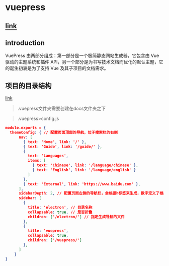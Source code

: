 # vuepress
[link](https://www.vuepress.cn/guide/#%E5%AE%83%E6%98%AF%E5%A6%82%E4%BD%95%E5%B7%A5%E4%BD%9C%E7%9A%84%EF%BC%9F)
---
## introduction
VuePress 由两部分组成：第一部分是一个极简静态网站生成器，它包含由 Vue 驱动的主题系统和插件 API，另一个部分是为书写技术文档而优化的默认主题，它的诞生初衷是为了支持 Vue 及其子项目的文档需求。

## 项目的目录结构
[link](https://www.vuepress.cn/guide/directory-structure.html#%E7%9B%AE%E5%BD%95%E7%BB%93%E6%9E%84)</br>
> .vuepress文件夹需要创建在docs文件夹之下

> .vuepress\>config.js</br>
```json
module.exports = {
  themeConfig: { // 配置页面顶部的导航，位于搜索栏的右侧
      nav: [
        { text: 'Home', link: '/' },
        { text: 'Guide', link: '/guide/' },
        {
          text: 'Languages',
          items: [
            { text: 'Chinese', link: '/language/chinese' },
            { text: 'English', link: '/language/english' }
          ]
        },
        { text: 'External', link: 'https://www.baidu.com' },
      ],
      sidebarDepth: 2, // 配置页面左侧的导航栏，会根据h标签来生成，数字定义了根据h*来生成；
      sidebar: [
        {
          title: 'electron', // 目录名称
          collapsable: true, // 是否折叠
          children: ['/electron/'] // 指定生成导航的文件
        },
        {
          title: 'vuepress',
          collapsable: true,
          children: ['/vuepress/']
        },         
      ]
    }
}
```
